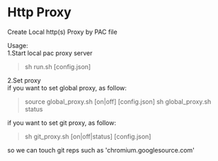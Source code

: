 # Http Proxy

Create Local http(s) Proxy by PAC file

Usage:  
1.Start local pac proxy server  
  > sh run.sh [config.json]

2.Set proxy  
if you want to set global proxy, as follow:  
  > source global_proxy.sh [on|off] [config.json]
  > sh global_proxy.sh status

if you want to set git proxy, as follow:  
  > sh git_proxy.sh [on|off|status] [config.json]  

so we can touch git reps such as 'chromium.googlesource.com'  
